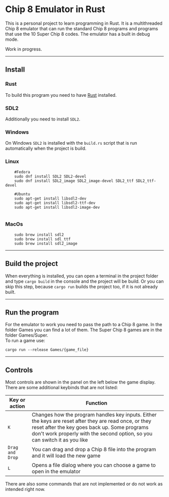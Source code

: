 # Chip 8 Emulator in Rust
This is a personal project to learn programming in Rust. It is a multithreaded Chip 8 emulator that can run the standard Chip 8 programs and programs that use the 10 Super Chip 8 codes. The emulator has a built in debug mode. 
  
Work in progress.

----

## Install

### Rust
To build this program you need to have [Rust](https://www.rust-lang.org/tools/install) installed.

### SDL2
Additionally you need to install `SDL2`.

### Windows 
On Windows `SDL2` is installed with the `build.rs` script that is run automatically when the project is build.

### Linux
```  
    #Fedora  
    sudo dnf install SDL2 SDL2-devel 
    sudo dnf install SDL2_image SDL2_image-devel SDL2_ttf SDL2_ttf-devel
    
    #Ubuntu
    sudo apt-get install libsdl2-dev
    sudo apt-get install libsdl2-ttf-dev
    sudo apt-get install libsdl2-image-dev
    
```
### MacOs
```  
    sudo brew install sdl2
    sudo brew install sdl_ttf
    sudo brew install sdl2_image
```
-----

## Build the project
When everything is installed, you can open a terminal in the project folder and type `cargo build` in the console and the project will be build. Or you can skip this step, because `cargo run` builds the project too, if it is not already built. 


----
## Run the program
For the emulator to work you need to pass the path to a Chip 8 game. In the folder Games you can find a lot of them. The Super Chip 8 games are in the folder Games/Super.   
To run a game use:  
```
cargo run --release Games/{game_file}
```

-----

## Controls

Most controls are shown in the panel on the left below the game display. There are some additional keybinds that are not listed:

| Key or action | Function |
| ----------- | ----------- |
| `K`      | Changes how the program handles key inputs. Either the keys are reset after they are read once, or they reset after the key goes back up. Some programs don't work properly with the second option, so you can switch it as you like     |
| `Drag and Drop`   | You can drag and drop a Chip 8 file into the program and it will load the new game        |
| `L`      | Opens a file dialog where you can choose a game to open in the emulator |

   

There are also some commands that are not implemented or do not work as intended right now.
